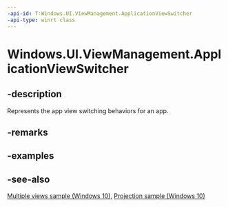 ```yaml
---
-api-id: T:Windows.UI.ViewManagement.ApplicationViewSwitcher
-api-type: winrt class
---
```


<!-- Class syntax.
public class ApplicationViewSwitcher 
-->

# Windows.UI.ViewManagement.ApplicationViewSwitcher

## -description
Represents the app view switching behaviors for an app.

## -remarks

## -examples

## -see-also
[Multiple views sample (Windows 10)](http://go.microsoft.com/fwlink/p/?LinkId=620574), [Projection sample (Windows 10)](http://go.microsoft.com/fwlink/p/?LinkId=620587)
